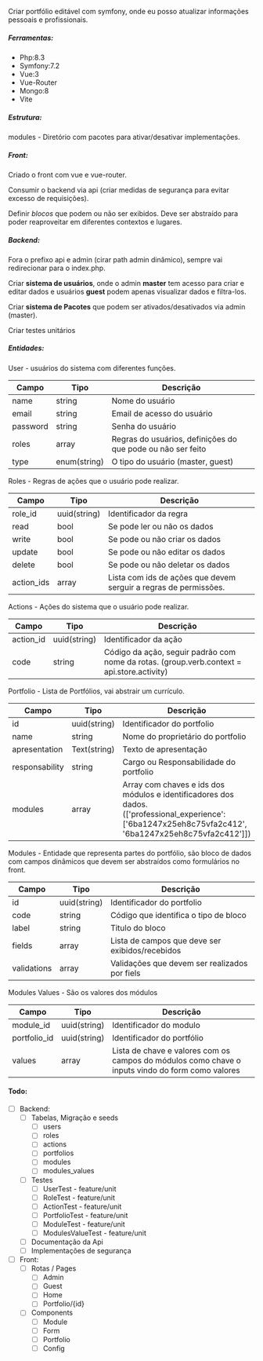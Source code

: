 Criar portfólio editável com symfony, onde eu posso atualizar informações pessoais e profissionais.
##### **Ferramentas**:
- Php:8.3
- Symfony:7.2
- Vue:3
- Vue-Router
- Mongo:8
- Vite

##### **Estrutura**:
modules - Diretório com pacotes para ativar/desativar implementações.

##### **Front**:
Criado o front com vue e vue-router. 

Consumir o backend via api (criar medidas de segurança para evitar excesso de requisições). 

Definir *blocos* que podem ou não ser exibidos. Deve ser abstraído para poder reaproveitar em diferentes contextos e lugares.

##### **Backend**:
Fora o prefixo api e admin (cirar path admin dinâmico), sempre vai redirecionar para o index.php.

Criar **sistema de usuários**, onde o admin **master** tem acesso para criar e editar dados e usuários **guest** podem apenas visualizar dados e filtra-los.

Criar **sistema de Pacotes** que podem ser ativados/desativados via admin (master).

Criar testes unitários

##### **Entidades**:
User - usuários do sistema com diferentes funções.

| Campo    | Tipo         | Descrição                                                   |
| -------- | ------------ | ----------------------------------------------------------- |
| name     | string       | Nome do usuário                                             |
| email    | string       | Email de acesso do usuário                                  |
| password | string       | Senha do usuário                                            |
| roles    | array        | Regras do usuários, definições do que pode ou não ser feito |
| type     | enum(string) | O tipo do usuário (master, guest)                           |

Roles - Regras de ações que o usuário pode realizar.

| Campo      | Tipo         | Descrição                                                        |
| ---------- | ------------ | ---------------------------------------------------------------- |
| role_id    | uuid(string) | Identificador da regra                                           |
| read       | bool         | Se pode ler ou não os dados                                      |
| write      | bool         | Se pode ou não criar os dados                                    |
| update     | bool         | Se pode ou não editar os dados                                   |
| delete     | bool         | Se pode ou não deletar os dados                                  |
| action_ids | array        | Lista com ids de ações que devem serguir a regras de permissões. |

Actions - Ações do sistema que o usuário pode realizar.

| Campo     | Tipo         | Descrição                                                                                  |
| --------- | ------------ | ------------------------------------------------------------------------------------------ |
| action_id | uuid(string) | Identificador da ação                                                                      |
| code      | string       | Código da ação, seguir padrão com nome da rotas. (group.verb.context = api.store.activity) |

Portfolio - Lista de Portfólios, vai abstrair um currículo.

| Campo          | Tipo         | Descrição                                                                                                                                               |
| -------------- | ------------ | ------------------------------------------------------------------------------------------------------------------------------------------------------- |
| id             | uuid(string) | Identificador do portfolio                                                                                                                              |
| name           | string       | Nome do proprietário do portfolio                                                                                                                       |
| apresentation  | Text(string) | Texto de apresentação                                                                                                                                   |
| responsability | string       | Cargo ou Responsabilidade do portfolio                                                                                                                  |
| modules        | array        | Array com chaves e ids dos módulos e identificadores dos dados. (['professional_experience': ['6ba1247x25eh8c75vfa2c412', '6ba1247x25eh8c75vfa2c412']]) |

Modules - Entidade que representa partes  do portfólio, são bloco de dados com campos dinâmicos que devem ser abstraídos como formulários no front.

| Campo       | Tipo         | Descrição                                       |
| ----------- | ------------ | ----------------------------------------------- |
| id          | uuid(string) | Identificador do portfolio                      |
| code        | string       | Código que identifica o tipo de bloco           |
| label       | string       | Titulo do bloco                                 |
| fields      | array        | Lista de campos que deve ser exibidos/recebidos |
| validations | array        | Validações que devem ser realizados por fiels   |

Modules Values - São os valores dos módulos

| Campo        | Tipo         | Descrição                                                                                        |
| ------------ | ------------ | ------------------------------------------------------------------------------------------------ |
| module_id    | uuid(string) | Identificador do modulo                                                                          |
| portfolio_id | uuid(string) | Identificador do portfólio                                                                       |
| values       | array        | Lista de chave e valores com os campos do módulos como chave o inputs vindo do form como valores |

#### **Todo**:
- [ ] Backend:
	- [ ] Tabelas, Migração e seeds
		- [ ] users
		- [ ] roles
		- [ ] actions
		- [ ] portfolios
		- [ ] modules
		- [ ] modules_values
	- [ ] Testes
		- [ ] UserTest - feature/unit
		- [ ] RoleTest - feature/unit
		- [ ] ActionTest - feature/unit
		- [ ] PortfolioTest - feature/unit
		- [ ] ModuleTest - feature/unit
		- [ ] ModulesValueTest - feature/unit
	- [ ] Documentação da Api
	- [ ] Implementações de segurança
- [ ] Front:
	- [ ] Rotas / Pages
		- [ ] Admin
		- [ ] Guest
		- [ ] Home
		- [ ] Portfolio/{id}
	- [ ] Components
		- [ ] Module
		- [ ] Form
		- [ ] Portfolio
		- [ ] Config